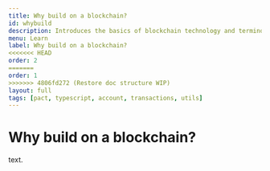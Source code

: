 ```yaml
---
title: Why build on a blockchain?
id: whybuild
description: Introduces the basics of blockchain technology and terminology.
menu: Learn
label: Why build on a blockchain?
<<<<<<< HEAD
order: 2
=======
order: 1
>>>>>>> 4806fd272 (Restore doc structure WIP)
layout: full
tags: [pact, typescript, account, transactions, utils]
---
```


# Why build on a blockchain?

text.